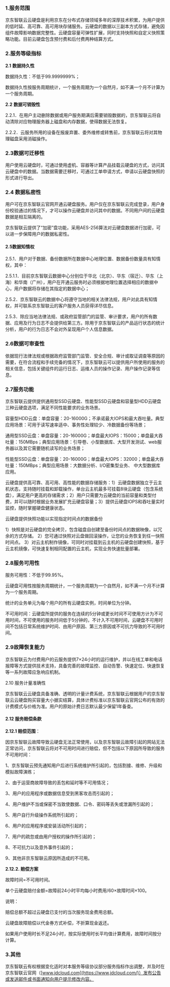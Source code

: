 ### 1.服务范围

京东智联云云硬盘是利用京东在分布式存储领域多年的深厚技术积累，为用户提供的低时延、高可靠、高可用块存储服务。云硬盘的数据以三副本方式存储，避免因组件故障影响数据完整性。云硬盘容量可弹性扩展，同时支持快照和自定义快照策略功能。目前云硬盘包含预付费和后付费两种结算方式。

### 2.服务等级指标

**2.1** **数据持久性**

数据持久性：不低于99.9999999%；

数据持久性按服务周期统计，一个服务周期为一个自然月，如不满一个月不计算为一个服务周期。

**2.2**  **数据可销毁性**

2.2.1．在用户主动删除数据或用户服务期满后需要销毁数据的，京东智联云将自动清除对应物理服务器上磁盘和内存数据，使得数据无法恢复。

2.2.2．云服务所用的设备在报废弃置、委外维修或转售前，京东智联云将对其物理磁盘采用消磁操作。

### 2.3数据可迁移性

用户使用云硬盘时，可通过使用虚机、容器等计算产品挂载云硬盘的方式，访问其云硬盘中的数据。当数据需要迁移时，可通过工单申请方式，申请以云硬盘快照的形式进行导出。

### **2.4** 数据私密性

用户可在京东智联云官网开通云硬盘服务。用户仅在京东智联云完成登录，用户身份校验通过的情况下，才可以操作云硬盘并访问其中的数据。不同用户间的云硬盘数据是相互隔离的。

京东智联云提供了“加密”盘功能，采用AES-256算法对云硬盘数据进行加密，可以进一步保障用户的数据私密性。

#### 2.5数据知情权

2.5.1．用户对于数据、备份数据所在数据中心地理位置、数据备份数量具有知情权，其中：

2.5.1.1．目前京东智联云数据中心分别位于华北（北京）、华东（宿迁）、华东（上海）和华南（广州），用户在开通云服务时必须根据地理位置选择相应的数据中心，用户数据将存储在其指定的数据中心；

2.5.2．京东智联云的数据中心将遵守当地的相关法律法规，用户对此具有知情权，并可联系京东智联云的客户服务人员获得详尽信息。

2.5.3．除应当地法律法规、或政府监管部门的监管、审计要求，用户的所有数据、应用及行为日志不会提供给第三方。除用于京东智联云的产品运行状态的统计分析，用户的行为日志不会对外呈现用户个人信息数据。

### 2.6数据可审查性

依据现行法律法规或根据政府监管部门监管、安全合规、审计或取证调查等原因的需要，在符合流程和手续完备的情况下，京东智联云可以提供用户所使用的服务的相关信息，包括关键组件的运行日志、运维人员的操作记录、用户操作记录等信息。

### 2.7服务功能

京东智联云提供提供通用型SSD云硬盘、性能型SSD云硬盘和容量型HDD云硬盘三种云硬盘选项，满足不同性能要求的业务场景。

容量型HDD云盘：单盘容量：20-16000G；不承诺最大IOPS和最大吞吐量。典型应用场景：可用于读写速率适中、事务性处理较少、冷数据备份等场景； 

通用型SSD云盘：单盘容量：20-16000G；单盘最大IOPS：15000；单盘最大吞吐量：150MBps；典型应用场景：引导卷、小型数据库、大型开发测试、web服务器以及其它需要随机读写的业务场景； 

性能型SSD云盘：单盘容量：20-16000G；单盘最大IOPS：32000；单盘最大吞吐量：150MBps；典型应用场景：大数据分析、I/O密集型业务、 中大型数据库应用。

云硬盘提供高可靠、高可用、高性能的数据存储服务：1）云硬盘数据独立于云主机状态，支持随时挂载和卸载操作，单台云主机最多可挂载8块云硬盘（包含系统盘），满足用户更高的存储需求；2）用户只需要为云硬盘的当前容量和类型付费，并可以随时根据业务发展扩充云硬盘容量；3）提供云硬盘IOPS和吞吐量实时监控，随时掌握硬盘健康状态。

云硬盘提供快照功能以实现指定时间点的数据备份

1）快照是对云硬盘的完全拷贝，包含磁盘自创建至备份时间点的数据映像，以冗余的方式存储。 2）您可通过快照对云盘做回滚操作，让您的业务恢复到任一快照时间点。 3）对云主机制作镜像，可同时对挂载到云主机的云硬盘创建快照，基于云主机镜像，可快速复制相同配置的云主机，实现业务快速批量部署。

### 2.8服务可用性

服务可用性：不低于99.95%。

云硬盘可用性按服务周期统计，一个服务周期为一个自然月，如不满一个月不计算为一个服务周期。

统计的业务单元为每个用户的所有云硬盘实例，时间单位为分钟。

不可用时间：云硬盘所提供的服务在连续的5分钟或更长时间不可使用方计为不可用时间，不可使用的服务时间低于5分钟的，不计入不可用时间，云硬盘不可用时间不包括日常系统维护时间、由用户原因、第三方原因或不可抗力导致的不可用时间。

### 2.9故障恢复能力

京东智联云为付费用户的云服务提供7×24小时的运行维护，并以在线工单和电话报障等方式提供技术支持，具备完善的故障监控、自动告警、快速定位、快速恢复等一系列故障应急响应机制。

2.10 服务计量准确性

京东智联云云硬盘具备准确、透明的计量计费系统，京东智联云根据用户的京东智联云云硬盘购买容量大小据实结算，具体计费标准以京东智联云官网公布的有效的计费模式与价格为准。用户的原始计费日志默认最少保留1年备查。

#### 2.12 服务赔偿条款

**2.12.1 赔偿范围**：

因京东智联云故障导致云硬盘无法正常使用，以及京东智联云故障引起的网站无法正常访问，京东智联云将对不可用时间进行赔偿，但不包括以下原因所导致的服务不可用时间：

1、京东智联云预先通知用户后进行系统维护所引起的，包括割接、维修、升级和模拟故障演练；

2、由于运营商故障导致的丢包和延时等不可用情况；

3、用户的应用程序或数据信息受到黑客攻击而引起的；

4、用户维护不当或保密不当致使数据、口令、密码等丢失或泄漏所引起的；

5、用户自行升级操作系统所引起的；

6、用户的应用程序或安装活动所引起的；

7、用户的疏忽或由用户授权的操作所引起的；

8、不可抗力以及意外事件引起的；

9、其他非京东智联云原因所造成的不可用。

**2.12.2. 赔偿方案**

故障时间=不可用时间。

单个云硬盘赔付金额=故障前24小时平均每小时费用/60×故障时间×100。

说明：

赔偿总额不超过云硬盘已支付的当次服务现金费用总额。

云硬盘故障赔偿以代金券方式补偿，不折算现金返还。

如果用户使用时长不足24小时，按实际使用时长平均值计算费用，故障时间按分计算。

### 3.其他

京东智联云有权根据变化适时对本服务等级协议部分服务指标作出调整，并及时在京东智联云官网（[www.jdcloud.com](https://www.jdcloud.com/)）发布公告或发送邮件或书面通知向用户提示修改内容。

 